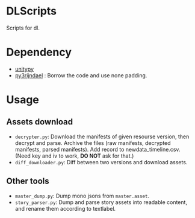 # DLScripts
Scripts for dl.
# Dependency
- [unitypy](https://github.com/K0lb3/UnityPy)
- [py3rijndael](https://github.com/meyt/py3rijndael) : Borrow the code and use none padding. 
# Usage
## Assets download
- ```decrypter.py```: Download the manifests of given resourse version, then decrypt and parse. Archive the files (raw manifests, decrypted manifests, parsed manifests). Add record to newdata_timeline.csv. (Need key and iv to work, **DO NOT** ask for that.)
- ```diff_downloader.py```: Diff between two versions and download assets.
## Other tools
- ```master_dump.py```: Dump mono jsons from ```master.asset```.
- ```story_parser.py```: Dump and parse story assets into readable content, and rename them according to textlabel.